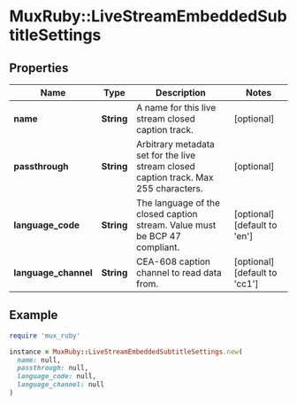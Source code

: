 # MuxRuby::LiveStreamEmbeddedSubtitleSettings

## Properties

| Name | Type | Description | Notes |
| ---- | ---- | ----------- | ----- |
| **name** | **String** | A name for this live stream closed caption track. | [optional] |
| **passthrough** | **String** | Arbitrary metadata set for the live stream closed caption track. Max 255 characters. | [optional] |
| **language_code** | **String** | The language of the closed caption stream. Value must be BCP 47 compliant. | [optional][default to &#39;en&#39;] |
| **language_channel** | **String** | CEA-608 caption channel to read data from. | [optional][default to &#39;cc1&#39;] |

## Example

```ruby
require 'mux_ruby'

instance = MuxRuby::LiveStreamEmbeddedSubtitleSettings.new(
  name: null,
  passthrough: null,
  language_code: null,
  language_channel: null
)
```

